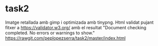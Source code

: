 # task2
Imatge retallada amb gimp i optimizada amb tinypng.
Html validat pujant fitxer a https://validator.w3.org/ amb el resultat "Document checking completed. No errors or warnings to show."
https://rawgit.com/peplopezserra/task2/master/index.html
